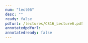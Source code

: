 ```yaml
---
num: "lect06"
desc: ""
ready: false
pdfurl: /lectures/CS16_Lecture6.pdf
annotatedpdfurl: 
annotatedready: false
---
```

